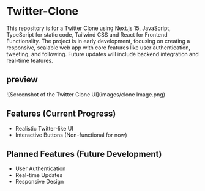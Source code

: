 # Twitter-Clone

This repository is for a Twitter Clone using Next.js 15, JavaScript, TypeScript for static code, Tailwind CSS and React for Frontend Functionality. 
The project is in early development, focusing on creating a responsive, scalable web app with core features like user authentication, tweeting, and following. 
Future updates will include backend integration and real-time features.

## preview 

![Screenshot of the Twitter Clone UI](images/clone Image.png)

## Features (Current Progress)
- Realistic Twitter-like UI
- Interactive Buttons (Non-functional for now)

## Planned Features (Future Development)
- User Authentication
- Real-time Updates
- Responsive Design







